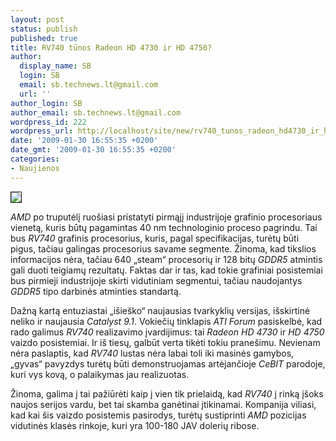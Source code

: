 ```yaml
---
layout: post
status: publish
published: true
title: RV740 tūnos Radeon HD 4730 ir HD 4750?
author:
  display_name: SB
  login: SB
  email: sb.technews.lt@gmail.com
  url: ''
author_login: SB
author_email: sb.technews.lt@gmail.com
wordpress_id: 222
wordpress_url: http://localhost/site/new/rv740_tunos_radeon_hd4730_ir_hd4750_/
date: '2009-01-30 16:55:35 +0200'
date_gmt: '2009-01-30 16:55:35 +0200'
categories:
- Naujienos
---
```

<div class="imgright"><img src="http://tbn3.google.com/images?q=tbn:VOqT8BqkM43vMM:http://www.techreport.com/r.x/radeon-hd-3800/chip-3q.jpg" border="1" /></div>
<p><i>AMD</i> po truputėlį ruošiasi pristatyti pirmąjį industrijoje grafinio procesoriaus vienetą, kuris būtų pagamintas 40 nm technologinio proceso pagrindu. Tai bus <i>RV740</i> grafinis procesorius, kuris, pagal specifikacijas, turėtų būti pigus, tačiau galingas procesorius savame segmente. Žinoma, kad tikslios informacijos nėra, tačiau 640 „steam“ procesorių ir 128 bitų <i>GDDR5</i> atmintis gali duoti teigiamų rezultatų. Faktas dar ir tas, kad tokie grafiniai posistemiai bus pirmieji industrijoje skirti vidutiniam segmentui, tačiau naudojantys <i>GDDR5</i> tipo darbinės atminties standartą.</p>
<p>Dažną kartą entuziastai „išieško“ naujausias tvarkyklių versijas, išskirtinė neliko ir naujausia <i>Catalyst 9.1</i>. Vokiečių tinklapis <i>ATI Forum</i> pasiskelbė, kad rado galimus <i>RV740</i> realizavimo įvardijimus: tai <i>Radeon HD 4730</i> ir <i>HD 4750</i> vaizdo posistemiai. Ir iš tiesų, galbūt verta tikėti tokiu pranešimu. Nevienam nėra paslaptis, kad <i>RV740</i> lustas nėra labai toli iki masinės gamybos, „gyvas“ pavyzdys turėtų būti demonstruojamas artėjančioje <i>CeBIT</i> parodoje, kuri vys kovą, o palaikymas jau realizuotas. </p>
<p>Žinoma, galima į tai pažiūrėti kaip į vien tik prielaidą, kad <i>RV740</i> į rinką įšoks naujos serijos vardu, bet tai skamba ganėtinai įtikinamai. Kompanija viliasi, kad kai šis vaizdo posistemis pasirodys, turėtų sustiprinti <i>AMD</i> pozicijas vidutinės klasės rinkoje, kuri yra 100-180 JAV dolerių ribose.</p>
